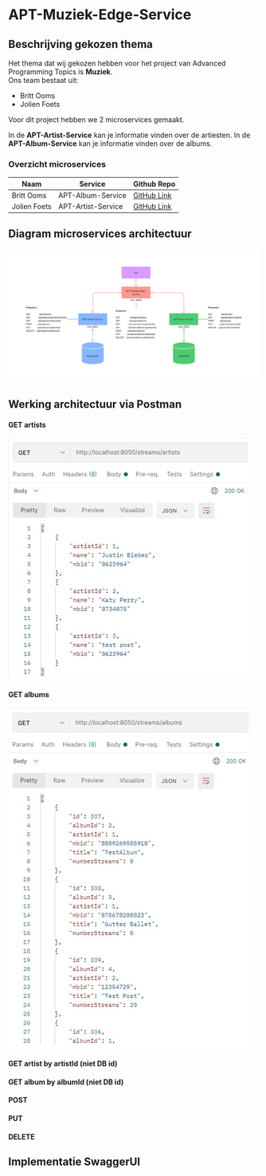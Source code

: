 # APT-Muziek-Edge-Service
## Beschrijving gekozen thema ##

Het thema dat wij gekozen hebben voor het project van Advanced Programming Topics is __Muziek__.\
Ons team bestaat uit:
 - Britt Ooms
 - Jolien Foets

Voor dit project hebben we 2 microservices gemaakt.

In de __APT-Artist-Service__ kan je informatie vinden over de artiesten.
In de __APT-Album-Service__ kan je informatie vinden over de albums.

### Overzicht microservices ###

Naam |Service|Github Repo
-----|-------|-----------
Britt Ooms|APT-Album-Service|[GitHub Link](https://github.com/Britt93/APT-Album-Service)
Jolien Foets|APT-Artist-Service|[GitHub Link](https://github.com/JolienFoets/APT-Artist-Service)

## Diagram microservices architectuur ##

![Diagram_microservices_architectuur](https://github.com/JolienFoets/APT-Muziek-Edge-Service/blob/main/Screenshots/Diagram_microservices_architectuur.png)

## Werking architectuur via Postman ##

#### GET artists ####

![Postman_get1_artists](https://github.com/JolienFoets/APT-Muziek-Edge-Service/blob/main/Screenshots/Postman_get1_artists.png)

#### GET albums ####

![Postman_get2_albums](https://github.com/JolienFoets/APT-Muziek-Edge-Service/blob/main/Screenshots/Postman_get2_albums.png)

#### GET artist by artistId (niet DB id) ####

#### GET album by albumId (niet DB id) ####

#### POST ####

#### PUT ####

#### DELETE ####

## Implementatie SwaggerUI ##